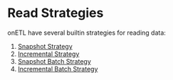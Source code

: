 <a id="strategy"></a>

# Read Strategies

onETL have several builtin strategies for reading data:

1. [Snapshot Strategy](snapshot_strategy.md)
2. [Incremental Strategy](incremental_strategy.md)
3. [Snapshot Batch Strategy](snapshot_batch_strategy.md)
4. [Incremental Batch Strategy](incremental_batch_strategy.md)
